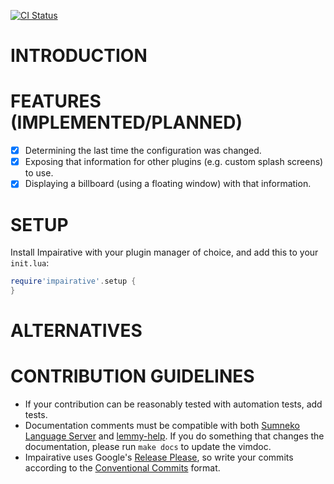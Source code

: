 [![CI Status](https://github.com/idanarye/nvim-impairative/workflows/CI/badge.svg)](https://github.com/idanarye/nvim-impairative/actions)

INTRODUCTION
============

FEATURES (IMPLEMENTED/PLANNED)
==============================

* [x] Determining the last time the configuration was changed.
* [x] Exposing that information for other plugins (e.g. custom splash screens) to use.
* [x] Displaying a billboard (using a floating window) with that information.

SETUP
=====

Install Impairative with your plugin manager of choice, and add this to your `init.lua`:

```lua
require'impairative'.setup {
}
```

ALTERNATIVES
============

CONTRIBUTION GUIDELINES
=======================

* If your contribution can be reasonably tested with automation tests, add tests.
* Documentation comments must be compatible with both [Sumneko Language Server](https://github.com/sumneko/lua-language-server/wiki/Annotations) and [lemmy-help](https://github.com/numToStr/lemmy-help/blob/master/emmylua.md). If you do something that changes the documentation, please run `make docs` to update the vimdoc.
* Impairative uses Google's [Release Please](https://github.com/googleapis/release-please), so write your commits according to the [Conventional Commits](https://www.conventionalcommits.org/en/v1.0.0/) format.
